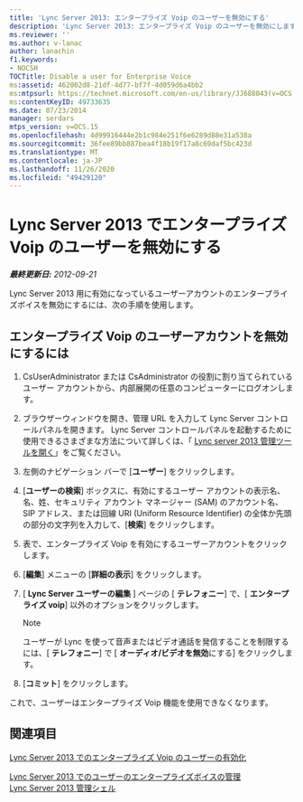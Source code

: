 ```yaml
---
title: 'Lync Server 2013: エンタープライズ Voip のユーザーを無効にする'
description: 'Lync Server 2013: エンタープライズ Voip のユーザーを無効にします。'
ms.reviewer: ''
ms.author: v-lanac
author: lanachin
f1.keywords:
- NOCSH
TOCTitle: Disable a user for Enterprise Voice
ms:assetid: 462002d8-21df-4d77-bf7f-4d059d6a4bb2
ms:mtpsurl: https://technet.microsoft.com/en-us/library/JJ688043(v=OCS.15)
ms:contentKeyID: 49733635
ms.date: 07/23/2014
manager: serdars
mtps_version: v=OCS.15
ms.openlocfilehash: 4d99916444e2b1c984e251f6e6289d88e31a538a
ms.sourcegitcommit: 36fee89bb887bea4f18b19f17a8c69daf5bc423d
ms.translationtype: MT
ms.contentlocale: ja-JP
ms.lasthandoff: 11/26/2020
ms.locfileid: "49429120"
---
```

# <a name="disable-a-user-for-enterprise-voice-in-lync-server-2013"></a>Lync Server 2013 でエンタープライズ Voip のユーザーを無効にする

<div data-xmlns="http://www.w3.org/1999/xhtml">

<div class="topic" data-xmlns="http://www.w3.org/1999/xhtml" data-msxsl="urn:schemas-microsoft-com:xslt" data-cs="https://msdn.microsoft.com/">

<div data-asp="https://msdn2.microsoft.com/asp">



</div>

<div id="mainSection">

<div id="mainBody">

<span> </span>

_**最終更新日:** 2012-09-21_

Lync Server 2013 用に有効になっているユーザーアカウントのエンタープライズボイスを無効にするには、次の手順を使用します。

<div>

## <a name="to-disable-a-user-account-for-enterprise-voice"></a>エンタープライズ Voip のユーザーアカウントを無効にするには

1.  CsUserAdministrator または CsAdministrator の役割に割り当てられているユーザー アカウントから、内部展開の任意のコンピューターにログオンします。

2.  ブラウザーウィンドウを開き、管理 URL を入力して Lync Server コントロールパネルを開きます。 Lync Server コントロールパネルを起動するために使用できるさまざまな方法について詳しくは、「 [Lync server 2013 管理ツールを開く](lync-server-2013-open-lync-server-administrative-tools.md)」をご覧ください。

3.  左側のナビゲーション バーで [**ユーザー**] をクリックします。

4.  [**ユーザーの検索**] ボックスに、有効にするユーザー アカウントの表示名、名、姓、セキュリティ アカウント マネージャー (SAM) のアカウント名、SIP アドレス、または回線 URI (Uniform Resource Identifier) の全体か先頭の部分の文字列を入力して、[**検索**] をクリックします。

5.  表で、エンタープライズ Voip を有効にするユーザーアカウントをクリックします。

6.  [**編集**] メニューの [**詳細の表示**] をクリックします。

7.  [ **Lync Server ユーザーの編集** ] ページの [ **テレフォニー**] で、[ **エンタープライズ voip**] 以外のオプションをクリックします。
    
    <div>
    

    > [!NOTE]  
    > ユーザーが Lync を使って音声またはビデオ通話を発信することを制限するには、[ <STRONG>テレフォニー</STRONG>] で [ <STRONG>オーディオ/ビデオを無効</STRONG>にする] をクリックします。

    
    </div>

8.  [**コミット**] をクリックします。

これで、ユーザーはエンタープライズ Voip 機能を使用できなくなります。

</div>

<div>

## <a name="see-also"></a>関連項目


[Lync Server 2013 でのエンタープライズ Voip のユーザーの有効化](lync-server-2013-enable-users-for-enterprise-voice.md)  


[Lync Server 2013 でのユーザーのエンタープライズボイスの管理](lync-server-2013-managing-enterprise-voice-for-users.md)  
[Lync Server 2013 管理シェル](lync-server-2013-lync-server-management-shell.md)  
  

</div>

</div>

<span> </span>

</div>

</div>

</div>

